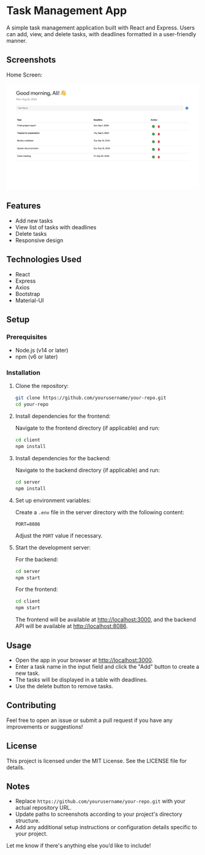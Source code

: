 # Task Management App

A simple task management application built with React and Express. Users can add, view, and delete tasks, with deadlines formatted in a user-friendly manner.

## Screenshots

Home Screen:

![Home Screen](frontend/Screenshot.png)

## Features

- Add new tasks
- View list of tasks with deadlines
- Delete tasks
- Responsive design

## Technologies Used

- React
- Express
- Axios
- Bootstrap
- Material-UI

## Setup

### Prerequisites

- Node.js (v14 or later)
- npm (v6 or later)

### Installation

1. Clone the repository:

   ```bash
   git clone https://github.com/yourusername/your-repo.git
   cd your-repo
   ```

2. Install dependencies for the frontend:

   Navigate to the frontend directory (if applicable) and run:

   ```bash
   cd client
   npm install
   ```

3. Install dependencies for the backend:

   Navigate to the backend directory (if applicable) and run:

   ```bash
   cd server
   npm install
   ```

4. Set up environment variables:

   Create a `.env` file in the server directory with the following content:

   ```env
   PORT=8086
   ```

   Adjust the `PORT` value if necessary.

5. Start the development server:

   For the backend:

   ```bash
   cd server
   npm start
   ```

   For the frontend:

   ```bash
   cd client
   npm start
   ```

   The frontend will be available at [http://localhost:3000](http://localhost:3000), and the backend API will be available at [http://localhost:8086](http://localhost:8086).

## Usage

- Open the app in your browser at [http://localhost:3000](http://localhost:3000).
- Enter a task name in the input field and click the "Add" button to create a new task.
- The tasks will be displayed in a table with deadlines.
- Use the delete button to remove tasks.

## Contributing

Feel free to open an issue or submit a pull request if you have any improvements or suggestions!

## License

This project is licensed under the MIT License. See the LICENSE file for details.

## Notes

- Replace `https://github.com/yourusername/your-repo.git` with your actual repository URL.
- Update paths to screenshots according to your project's directory structure.
- Add any additional setup instructions or configuration details specific to your project.

Let me know if there's anything else you’d like to include!
